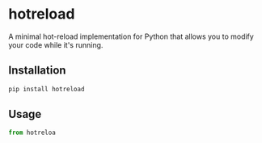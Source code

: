 # hotreload

A minimal hot-reload implementation for Python that allows you to modify your code while it's running.

## Installation

```bash
pip install hotreload
```

## Usage

```python
from hotreloa 